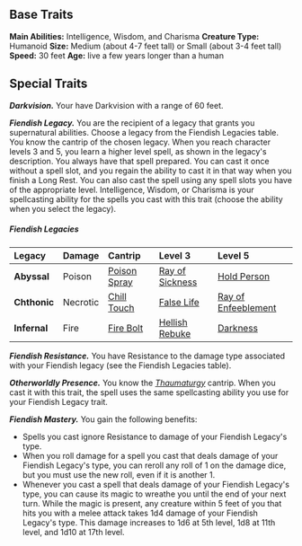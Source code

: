 ## Base Traits

**Main Abilities:** Intelligence, Wisdom, and Charisma
**Creature Type:** Humanoid
**Size:** Medium (about 4-7 feet tall) or Small (about 3-4 feet tall)
**Speed:** 30 feet
**Age:** live a few years longer than a human


## Special Traits

***Darkvision.*** Your have Darkvision with a range of 60 feet.

***Fiendish Legacy.*** You are the recipient of a legacy that grants you supernatural abilities. Choose a legacy from the Fiendish Legacies table.
You know the cantrip of the chosen legacy. When you reach character levels 3 and 5, you learn a higher level spell, as shown in the legacy's description. You always have that spell prepared. You can cast it once without a spell slot, and you regain the ability to cast it in that way when you finish a Long Rest. You can also cast the spell using any spell slots you have of the appropriate level.
Intelligence, Wisdom, or Charisma is your spellcasting ability for the spells you cast with this trait (choose the ability when you select the legacy).


##### Fiendish Legacies
| Legacy       | Damage   | Cantrip                 | Level 3                    | Level 5                        |
| :----------- | :------- | :---------------------- | :------------------------- | :----------------------------- |
| **Abyssal**  | Poison   | [Poison Spray](https://lolindhir.github.io/PnP/spells/Poison%2520Spray) | [Ray of Sickness](https://lolindhir.github.io/PnP/spells/Ray%2520of%2520Sickness) | [Hold Person](https://lolindhir.github.io/PnP/spells/Hold%2520Person)         |
| **Chthonic** | Necrotic | [Chill Touch](https://lolindhir.github.io/PnP/spells/Chill%2520Touch)  | [False Life](https://lolindhir.github.io/PnP/spells/False%2520Life)      | [Ray of Enfeeblement](https://lolindhir.github.io/PnP/spells/Ray%2520of%2520Enfeeblement) |
| **Infernal** | Fire     | [Fire Bolt](https://lolindhir.github.io/PnP/spells/Fire%2520Bolt)    | [Hellish Rebuke](https://lolindhir.github.io/PnP/spells/Hellish%2520Rebuke)  | [Darkness](https://lolindhir.github.io/PnP/spells/Darkness)            |






***Fiendish Resistance.*** You have Resistance to the damage type associated with your Fiendish legacy (see the Fiendish Legacies table).

***Otherworldly Presence.*** You know the *[Thaumaturgy](https://lolindhir.github.io/PnP/spells/Thaumaturgy)* cantrip. When you cast it with this trait, the spell uses the same spellcasting ability you use for your Fiendish Legacy trait.

***Fiendish Mastery.*** You gain the following benefits:
<div class="listNoGap"></div>

- Spells you cast ignore Resistance to damage of your Fiendish Legacy's type.
- When you roll damage for a spell you cast that deals damage of your Fiendish Legacy's type, you can reroll any roll of 1 on the damage dice, but you must use the new roll, even if it is another 1.
- Whenever you cast a spell that deals damage of your Fiendish Legacy's type, you can cause its magic to wreathe you until the end of your next turn. While the magic is present, any creature within 5 feet of you that hits you with a melee attack takes 1d4 damage of your Fiendish Legacy's type. This damage increases to 1d6 at 5th level, 1d8 at 11th level, and 1d10 at 17th level.
